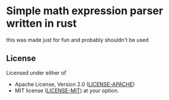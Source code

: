# Simple math expression parser written in rust

this was made just for fun and probably shouldn't be used


## License

Licensed under either of
 * Apache License, Version 2.0
   ([LICENSE-APACHE](LICENSE-APACHE))
 * MIT license
   ([LICENSE-MIT](LICENSE-MIT))
at your option.
